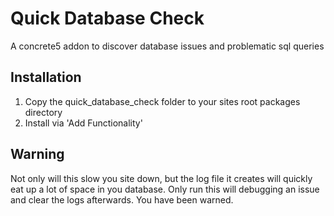 Quick Database Check
====================
A concrete5 addon to discover database issues and problematic sql queries

Installation
------------
1. Copy the quick_database_check folder to your sites root packages directory
2. Install via 'Add Functionality'

Warning
-------
Not only will this slow you site down, but the log file it creates will quickly eat up a lot of space in you database. Only run this will debugging an issue and clear the logs afterwards. You have been warned.
